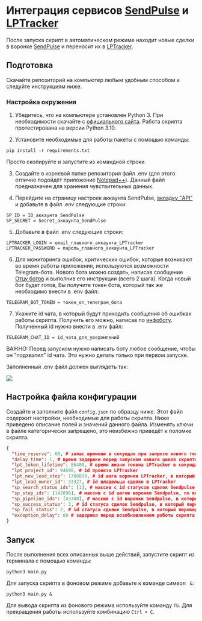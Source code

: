 # Интеграция сервисов [SendPulse](https://login.sendpulse.com) и [LPTracker](https://my.lptracker.ru)
После запуска скрипт в автоматическом режиме находит новые сделки в воронке [SendPulse](https://login.sendpulse.com) и переносит их в [LPTracker](https://my.lptracker.ru).

## Подготовка

Скачайте репозиторий на компьютер любым удобным способом и следуйте инструкциям ниже.

### Настройка окружения

1. Убедитесь, что на компьютере установлен Python 3. При необходимости скачайте с [официального сайта](https://www.python.org/downloads/). Работа скрипта протестирована на версии Python 3.10.

2. Установите необходимые для работы пакеты с помощью команды:
```
pip install -r requirements.txt
```
Просто скопируйте и запустите из командной строки.

3. Создайте в корневой папке репозитория файл .env (для этого отлично подойдёт приложение [Notepad++](https://notepad-plus-plus.org/downloads/)). Данный файл предназначен для хранения чувствительных данных.

4. Перейдите на страницу настроек аккаунта SendPulse, [вкладку "API"](https://login.sendpulse.com/settings/#api) и добавьте в файл .env следующие строки:
```
SP_ID = ID_аккаунта_SendPulse
SP_SECRET = Secret_аккаунта_SendPulse
```

5. Добавьте в файл .env следующие строки:
```
LPTRACKER_LOGIN = email_главного_аккаунта_LPTracker
LPTRACKER_PASSWORD = пароль_главного_аккаунта_LPTracker
```

6. Для мониторинга ошибок, критических ошибок, которые возникают во время работы приложения, используются возможности Telegram-бота. Нового бота можно создать, написав сообщение [Отцу ботов](https://t.me/BotFather) и выполнив его инструкции (всего 2 шага). Когда новый бот будет готов, Вы получите токен бота, который так же необходимо внести в .env файл:
```
TELEGRAM_BOT_TOKEN = токен_от_телеграм_бота
```

7. Укажите id чата, в который будут приходить сообщения об ошибках работы скрипта. Получить его можно, написав по [инфоботу](https://t.me/userinfobot). Полученный id нужно внести в .env файл:
```
TELEGRAM_CHAT_ID = id_чата_для_уведомлений
```
ВАЖНО: Перед запуском нужно написать боту любое сообщение, чтобы он "подхватил" id чата. Это нужно делать только при первом запуске.

Заполненный .env файл должен выглядеть так:

![](https://psv4.userapi.com/c235131/u328907/docs/d16/be7e0393a67e/Screenshot_from_2022-09-09_20-17-38.png?extra=K4LYBjsbneIi98eLpCEDohH13dajyEuVLai0uHIyFZCw16_05vAecoV2N4uZRMUJGxVdQ4Nu1rXBnShhLclOTUQNkw6LhPtwDRY9cfWvHiyxsUQMam4OfES-ABoyDaA5b8Ae0VVA_9qXv9as)

## Настройка файла конфигурации

Создайте и заполните файл `config.json` по образцу ниже. Этот файл содержит настройки, необходимые для работы скрипта. Ниже приведено описание полей и значений данного файла.
Изменять ключи в файле категорически запрещено, это неизбежно приведёт к поломке скрипта.
```json
{
  "time_reserve": 60, # запас времени в секундах при запросе нового токена
  "delay_time": 1, # время задержки перед запуском нового цикла скрипта
  "lpt_token_lifetime": 86400, # время жизни токена LPTracker в секундах
  "lpt_project_id": 94698, # id проекта LPTracker
  "lpt_new_lead_step": 1708039, # id шага воронки LPTracker, в который попадает сделка при переносе
  "lpt_lead_owner_id": 33327, # id владельца сделки в LPTracker
  "sp_search_status_ids": [1], # массив с id статусов сделок Sendpulse, по которым ведётся поиск новых сделок
  "sp_step_ids": [142896], # массив с id шагов воронки Sendpulse, по которым ведётся поиск новых сделок
  "sp_pipeline_ids": [43308], # массив с id воронки Sendpulse, в которым ведётся поиск новых сделок
  "sp_success_status": 3, # id статуса сделок Sendpulse, в который переводится сделка при успешном переносе
  "sp_fail_status": 2, # id статуса сделок Sendpulse, в который переводится сделка при неуспешном переносе
  "exception_delay": 60 # задержка перед возобновлением работы скрипта при возникновении ошибок в секундах
}
```

## Запуск

После выполнения всех описанных выше действий, запустите скрипт из терминала с помощью команды:
```
python3 main.py
```
Для запуска скрипта в фоновом режиме добавьте к команде символ ` &`:
```
python3 main.py &
```
Для вывода скрипта из фонового режима используйте команду `fb`.
Для прекращения работы используйте комбинацию `Ctrl + C`.
